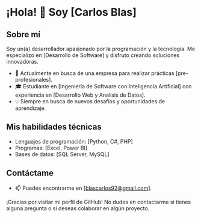 # ¡Hola! 👋 Soy [Carlos Blas]

## Sobre mí
Soy un(a) desarrollador apasionado por la programación y la tecnología. Me especializo en [Desarrollo de Software] y disfruto creando soluciones innovadoras.

- 💼 Actualmente en busca de una empresa para realizar prácticas [pre-profesionales].
- 🎓 Estudiante en [Ingeniería de Software con Inteligencia Artificial] con experiencia en [Desarrollo Web y Analisis de Datos].
- 💡 Siempre en busca de nuevos desafíos y oportunidades de aprendizaje.

## Mis habilidades técnicas
- Lenguajes de programación: [Python, C#, PHP]
- Programas: [Excel, Power BI]
- Bases de datos: [SQL Server, MySQL]

## Contáctame
- 📫 Puedes encontrarme en [blascarlos92@gmail.com].

¡Gracias por visitar mi perfil de GitHub! No dudes en contactarme si tienes alguna pregunta o si deseas colaborar en algún proyecto.
<!---
carlosBG25/carlosBG25 is a ✨ special ✨ repository because its `README.md` (this file) appears on your GitHub profile.
You can click the Preview link to take a look at your changes.
--->
